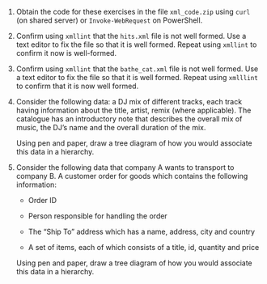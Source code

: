 1.  Obtain the code for these exercises in the file `xml_code.zip` using
    `curl` (on shared server) or `Invoke-WebRequest` on PowerShell.

2.  Confirm using `xmllint` that the `hits.xml` file is not well formed.
    Use a text editor to fix the file so that it is well formed. Repeat
    using `xmllint` to confirm it now is well-formed.

3.  Confirm using `xmllint` that the `bathe_cat.xml` file is not well
    formed. Use a text editor to fix the file so that it is well formed.
    Repeat using `xmlllint` to confirm that it is now well formed.

4.  Consider the following data: a DJ mix of different tracks, each
    track having information about the title, artist, remix (where
    applicable). The catalogue has an introductory note that describes
    the overall mix of music, the DJ’s name and the overall duration of
    the mix.

    Using pen and paper, draw a tree diagram of how you would associate
    this data in a hierarchy.

5.  Consider the following data that company A wants to transport to
    company B. A customer order for goods which contains the following
    information:

    -   Order ID

    -   Person responsible for handling the order

    -   The “Ship To” address which has a name, address, city and
        country

    -   A set of items, each of which consists of a title, id, quantity
        and price

    Using pen and paper, draw a tree diagram of how you would associate
    this data in a hierarchy.


